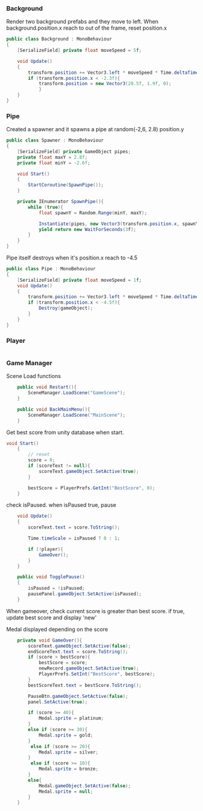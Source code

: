 ### Background

Render two background prefabs and they move to left. When background.position.x reach to out of the frame, reset position.x

```csharp
public class Background : MonoBehaviour
{
    [SerializeField] private float moveSpeed = 5f;

    void Update()
    {
        transform.position += Vector3.left * moveSpeed * Time.deltaTime;
        if (transform.position.x < -2.3f){
            transform.position = new Vector3(20.5f, 1.9f, 0);
            }
    }
}
```

### Pipe

Created a spawner and it spawns a pipe at random(-2,6, 2.8) position.y

```csharp
public class Spawner : MonoBehaviour
{
    [SerializeField] private GameObject pipes;
    private float maxY = 2.8f;
    private float minY = -2.6f;

    void Start()
    {
        StartCoroutine(SpawnPipe());
    }

    private IEnumerator SpawnPipe(){
        while (true){
            float spawnY = Random.Range(minY, maxY);

            Instantiate(pipes, new Vector3(transform.position.x, spawnY, transform.position.z), Quaternion.identity);
            yield return new WaitForSeconds(3f);
        }
    }
}
```

Pipe itself destroys when it's position.x reach to -4.5

```csharp
public class Pipe : MonoBehaviour
{
    [SerializeField] private float moveSpeed = 1f;
    void Update()
    {
        transform.position += Vector3.left * moveSpeed * Time.deltaTime;
        if (transform.position.x < -4.5f){
            Destroy(gameObject);
        }
    }
}
```

### Player

```csharp

```

### Game Manager

Scene Load functions

```csharp
    public void Restart(){
        SceneManager.LoadScene("GameScene");
    }

    public void BackMainMenu(){
        SceneManager.LoadScene("MainScene");
    }
```

Get best score from unity database when start.

```csharp
void Start()
    {
        // reset
        score = 0;
        if (scoreText != null){
            scoreText.gameObject.SetActive(true);
        }

        bestScore = PlayerPrefs.GetInt("BestScore", 0);
    }
```

check isPaused. when isPaused true, pause

```csharp
    void Update()
    {
        scoreText.text = score.ToString();

        Time.timeScale = isPaused ? 0 : 1;

        if (!player){
            GameOver();
        }
    }
```
```csharp
    public void TogglePause()
    {
        isPaused = !isPaused; 
        pausePanel.gameObject.SetActive(isPaused);
    }
```

When gameover, check current score is greater than best score. if true, update best score and display 'new'

Medal displayed depending on the score

```csharp
    private void GameOver(){
        scoreText.gameObject.SetActive(false);
        endScoreText.text = score.ToString();
        if (score > bestScore){
            bestScore = score;
            newRecord.gameObject.SetActive(true);
            PlayerPrefs.SetInt("BestScore", bestScore);
        }
        bestScoreText.text = bestScore.ToString();

        PauseBtn.gameObject.SetActive(false);
        panel.SetActive(true);

        if (score >= 40){
            Medal.sprite = platinum;
        }
        else if (score >= 30){
            Medal.sprite = gold;
        }
         else if (score >= 20){
            Medal.sprite = silver;
        }
         else if (score >= 10){
            Medal.sprite = bronze;
        }
        else{
            Medal.gameObject.SetActive(false);
            Medal.sprite = null;
        }
    }
```
